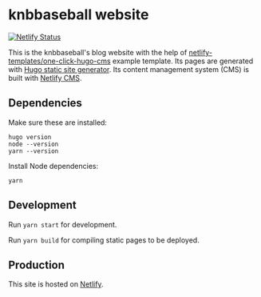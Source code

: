 # knbbaseball website

[![Netlify Status](https://api.netlify.com/api/v1/badges/65757042-4fc3-42b0-9fe8-db94b4105936/deploy-status)](https://app.netlify.com/sites/knbbaseball/deploys)

This is the knbbaseball's blog website with the help of [netlify-templates/one-click-hugo-cms](https://github.com/netlify-templates/one-click-hugo-cms) example template. Its pages are generated with [Hugo static site generator](https://gohugo.io). Its content management system (CMS) is built with [Netlify CMS](https://www.netlifycms.org/).

## Dependencies

Make sure these are installed:

```
hugo version
node --version
yarn --version
```

Install Node dependencies:

```
yarn
```

## Development

Run `yarn start` for development.

Run `yarn build` for compiling static pages to be deployed.

## Production

This site is hosted on [Netlify](https://gohugo.io/hosting-and-deployment/hosting-on-netlify/).
